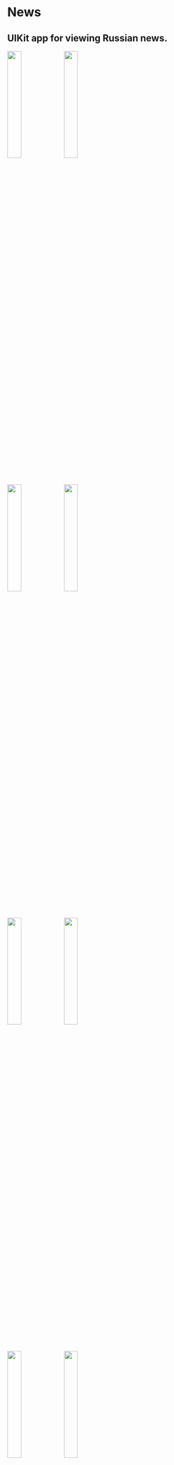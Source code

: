 # News
## UIKit app for viewing Russian news.

<img src="https://user-images.githubusercontent.com/45876618/162014807-0fbaf1fe-1755-47a2-a344-39cad76ea857.png" width="25%" height="25%"> <img src="https://user-images.githubusercontent.com/45876618/162014911-6a88c623-ef48-4b9d-b752-43d856d68982.png" width="25%" height="25%">

<img src="https://user-images.githubusercontent.com/45876618/162014933-4a992853-0232-4488-8c3a-3a10e5a35d49.png" width="25%" height="25%"> <img src="https://user-images.githubusercontent.com/45876618/162014946-e8a2f4a1-1993-4ac0-8f96-5d9e61dcd8b7.png" width="25%" height="25%">

<img src="https://user-images.githubusercontent.com/45876618/162014954-a69fba72-9138-4a5f-b038-75e5f4594d1c.png" width="25%" height="25%"> <img src="https://user-images.githubusercontent.com/45876618/162014961-487cc766-7f92-4f77-878b-a37d9ce742db.png" width="25%" height="25%">

<img src="https://user-images.githubusercontent.com/45876618/162014964-83ae3afb-7602-4b20-bab3-505e2c804351.png" width="25%" height="25%"> <img src="https://user-images.githubusercontent.com/45876618/162014966-ab831d42-47b7-484e-9d89-5f087b3eaf7a.png" width="25%" height="25%">

### Основной стэк
UIKit, TabBarController, NavigationController, TableView, UserDefaults, NSCache, SafariServices, SwiftLint, MVC

### Краткое описание
Приложение загружает из интернета и отображает новости России с возможностью добавления их в закладки и обновлением списка новостей.

### Подробное описание
1. Проект полностью написан на UIKit;
2. Использована архитектура MVC;
3. Использованы TabBarController, NavigationController;
4. Использованы TableView с кастомными ячейками;
5. Реализована постраничная загрузка новостей (1 страница = 20 новостей);
6. Реализован жест pull to refresh;
7. Загрузка из интернета по API (newsapi.org) картинки, тайтла, краткого описания, автора, времени публикации и URL источника новости;
8. Сохранение загруженных из сети картинок в кэш;
9. Возможность просмотра оригинального источника новостей через браузер Safari;
10. Реализован ScrollView для айфонов с маленьким экраном при открытии новости;
11. Реализовано сохранение новостей в закладки с помощью UserDafaults;
12. Реализовано удаление новостей из закладок;
13. Кастомный AlertViewController с обработками различных ошибок;
14. Приложение проверено на утечки памяти;
15. Использован SwiftLint для единого codestyle;
16. Добавлена иконка приложения.

### Что еще планируется реализовать/исправить
1. Добавить счетчик просмотров для каждой новости;
2. Не всегда корректно обновляются изображения в ячейках TableView. Возможно, подберу сторонний фреймворк для облегчения работы;
3. Избавиться от синглтонов, внедрить DI;
4. Написать Unit/UI-тесты.
